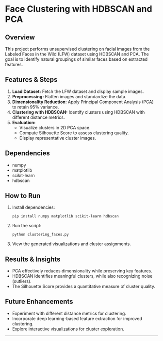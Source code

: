# Face Clustering with HDBSCAN and PCA

## Overview
This project performs unsupervised clustering on facial images from the Labeled Faces in the Wild (LFW) dataset using HDBSCAN and PCA. The goal is to identify natural groupings of similar faces based on extracted features.

## Features & Steps
1. **Load Dataset:** Fetch the LFW dataset and display sample images.
2. **Preprocessing:** Flatten images and standardize the data.
3. **Dimensionality Reduction:** Apply Principal Component Analysis (PCA) to retain 95% variance.
4. **Clustering with HDBSCAN:** Identify clusters using HDBSCAN with different distance metrics.
5. **Evaluation:**
   - Visualize clusters in 2D PCA space.
   - Compute Silhouette Score to assess clustering quality.
   - Display representative cluster images.

## Dependencies
- numpy
- matplotlib
- scikit-learn
- hdbscan

## How to Run
1. Install dependencies:
   ```sh
   pip install numpy matplotlib scikit-learn hdbscan
   ```
2. Run the script:
   ```sh
   python clustering_faces.py
   ```
3. View the generated visualizations and cluster assignments.

## Results & Insights
- PCA effectively reduces dimensionality while preserving key features.
- HDBSCAN identifies meaningful clusters, while also recognizing noise (outliers).
- The Silhouette Score provides a quantitative measure of cluster quality.

## Future Enhancements
- Experiment with different distance metrics for clustering.
- Incorporate deep learning-based feature extraction for improved clustering.
- Explore interactive visualizations for cluster exploration.

---


